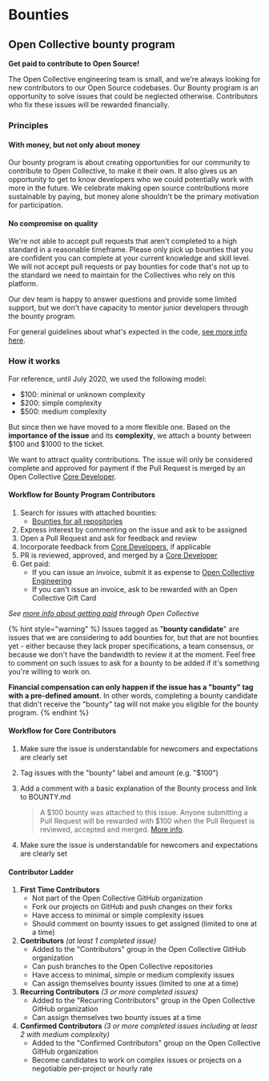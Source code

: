 # Bounties

## Open Collective bounty program

**Get paid to contribute to Open Source!**

The Open Collective engineering team is small, and we're always looking for new contributors to our Open Source codebases. Our Bounty program is an opportunity to solve issues that could be neglected otherwise. Contributors who fix these issues will be rewarded financially.

### **Principles**

#### With money, but not only about money

Our bounty program is about creating opportunities for our community to contribute to Open Collective, to make it their own. It also gives us an opportunity to get to know developers who we could potentially work with more in the future. We celebrate making open source contributions more sustainable by paying, but money alone shouldn't be the primary motivation for participation.

#### No compromise on quality

We're not able to accept pull requests that aren't completed to a high standard in a reasonable timeframe. Please only pick up bounties that you are confident you can complete at your current knowledge and skill level. We will not accept pull requests or pay bounties for code that's not up to the standard we need to maintain for the Collectives who rely on this platform.

Our dev team is happy to answer questions and provide some limited support, but we don't have capacity to mentor junior developers through the bounty program.

For general guidelines about what's expected in the code, [see more info here](https://docs.opencollective.com/help/about/contributing).

### How it works

For reference, until July 2020, we used the following model:

* $100: minimal or unknown complexity
* $200: simple complexity
* $500: medium complexity

But since then we have moved to a more flexible one. Based on the **importance of the issue** and its **complexity**, we attach a bounty between $100 and $1000 to the ticket.

We want to attract quality contributions. The issue will only be considered complete and approved for payment if the Pull Request is merged by an Open Collective [Core Developer](https://docs.opencollective.com/help/about/team).

#### Workflow for Bounty Program Contributors

1. Search for issues with attached bounties:
   * [Bounties for all repositories](https://github.com/opencollective/opencollective/issues?utf8=%E2%9C%93&q=is%3Aissue+is%3Aopen+label%3Abounty)
2. Express interest by commenting on the issue and ask to be assigned
3. Open a Pull Request and ask for feedback and review
4. Incorporate feedback from [Core Developers](https://docs.opencollective.com/help/about/team), if applicable
5. PR is reviewed, approved, and merged by a [Core Developer](https://docs.opencollective.com/help/about/team)
6. Get paid:
   * If you can issue an invoice, submit it as expense to [Open Collective Engineering](https://opencollective.com/engineering)
   * If you can't issue an invoice, ask to be rewarded with an Open Collective Gift Card

_See_ [_more info about getting paid_](https://docs.opencollective.com/help/expenses-and-getting-paid/submitting-expenses) _through Open Collective_

{% hint style="warning" %}
Issues tagged as "**bounty candidate**" are issues that we are considering to add bounties for, but that are not bounties yet - either because they lack proper specifications, a team consensus, or because we don't have the bandwidth to review it at the moment. Feel free to comment on such issues to ask for a bounty to be added if it's something you're willing to work on.

**Financial compensation can only happen if the issue has a "bounty" tag with a pre-defined amount.** In other words, completing a bounty candidate that didn't receive the "bounty" tag will not make you eligible for the bounty program.
{% endhint %}

#### Workflow for Core Contributors

1. Make sure the issue is understandable for newcomers and expectations are clearly set
2. Tag issues with the "bounty" label and amount \(e.g. "$100"\)
3. Add a comment with a basic explanation of the Bounty process and link to BOUNTY.md

   > A $100 bounty was attached to this issue. Anyone submitting a Pull Request will be rewarded with $100 when the Pull Request is reviewed, accepted and merged. [More info](https://docs.opencollective.com/help/contributing/development/bounties).

4. Make sure the issue is understandable for newcomers and expectations are clearly set

#### Contributor Ladder

1. **First Time Contributors**
   * Not part of the Open Collective GitHub organization
   * Fork our projects on GitHub and push changes on their forks
   * Have access to minimal or simple complexity issues
   * Should comment on bounty issues to get assigned \(limited to one at a time\)
2. **Contributors** _\(at least 1 completed issue\)_
   * Added to the "Contributors" group in the Open Collective GitHub organization
   * Can push branches to the Open Collective repositories
   * Have access to minimal, simple or medium complexity issues
   * Can assign themselves bounty issues \(limited to one at a time\)
3. **Recurring Contributors** _\(3 or more completed issues\)_
   * Added to the "Recurring Contributors" group in the Open Collective GitHub organization
   * Can assign themselves two bounty issues at a time
4. **Confirmed Contributors** _\(3 or more completed issues including at least 2 with medium complexity\)_
   * Added to the "Confirmed Contributors" group on the Open Collective GitHub organization
   * Become candidates to work on complex issues or projects on a negotiable per-project or hourly rate

